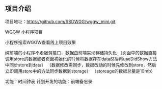 ## 项目介绍

项目地址：https://github.com/SSDWGG/wggw_mini.git

WGGW 小程序项目

小程序搜索WGGW查看线上项目效果

纯前端的小程序不走服务接口，数据由前端实现存储持久化
（页面中的数据直接调用store的数据或者页面初始化的时候将数据存在data然后再useDidShow方法中同步store到data）
（数据修改需同步，数据改动的时候先修改到store，然后立即调用store中的方法同步数据到storage）
（storeage的数据总量是10mb）

功能：时间钟表
计划开发的功能：前端备忘录


